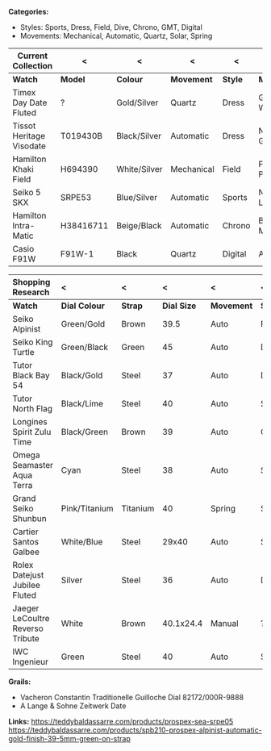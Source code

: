 
**Categories:**
- Styles:  Sports, Dress, Field, Dive, Chrono, GMT, Digital
- Movements: Mechanical, Automatic, Quartz, Solar, Spring

| Current Collection       | <         | <            | <            | <         | <                   |
| ------------------------ | --------- | ------------ | ------------ | --------- | ------------------- |
| **Watch**                | **Model** | **Colour**   | **Movement** | **Style** | **Meaning**         |
| Timex Day Date Fluted    | ?         | Gold/Silver  | Quartz       | Dress     | Granddad's Watch    |
| Tissot Heritage Visodate | T019430B  | Black/Silver | Automatic    | Dress     | Nannan's Grad Gift  |
| Hamilton Khaki Field     | H694390   | White/Silver | Mechanical   | Field     | First HPE Promotion |
| Seiko 5 SKX              | SRPE53    | Blue/Silver  | Automatic    | Sports    | NA - Sell Later     |
| Hamilton Intra-Matic     | H38416711 | Beige/Black  | Automatic    | Chrono    | Britt Mentorship    |
| Casio F91W               | F91W-1    | Black        | Quartz       | Digital   | Aiden Gift          |

| Shopping Research                | <               | <         | <             | <            | <         | <          |     |
| :------------------------------- | :-------------- | :-------- | :------------ | :----------- | :-------- | :--------- | - |
| **Watch**                        | **Dial Colour** | **Strap** | **Dial Size** | **Movement** | **Style** | **Retail** |     |
| Seiko Alpinist                   | Green/Gold      | Brown     | 39.5          | Auto         | Field     | 725        |     |
| Seiko King Turtle                | Green/Black     | Green     | 45            | Auto         | Dive      | 596        |     |
| Tutor Black Bay 54               | Black/Gold      | Steel     | 37            | Auto         | Dive      | 4000       |     |
| Tutor North Flag                 | Black/Lime      | Steel     | 40            | Auto         | Sport     | 4000       |     |
| Longines Spirit Zulu Time        | Black/Green     | Brown     | 39            | Auto         | GMT       | 5000       |     |
| Omega Seamaster Aqua Terra       | Cyan            | Steel     | 38            | Auto         | Sport     | 6600       |     |
| Grand Seiko Shunbun              | Pink/Titanium   | Titanium  | 40            | Spring       | Sport     | 6600       |     |
| Cartier Santos Galbee            | White/Blue      | Steel     | 29x40         | Auto         | Sport     | 5000       |     |
| Rolex Datejust Jubilee Fluted    | Silver          | Steel     | 36            | Auto         | Dress     | 9050       |     |
| Jaeger LeCoultre Reverso Tribute | White           | Brown     | 40.1x24.4     | Manual       | ?         | 8900       |     |
| IWC Ingenieur                    | Green           | Steel     | 40            | Auto         | Sport     | 11700      |     |

**Grails:**
- Vacheron Constantin Traditionelle Guilloche Dial 82172/000R-9888
- A Lange & Sohne Zeitwerk Date

**Links:**
https://teddybaldassarre.com/products/prospex-sea-srpe05
https://teddybaldassarre.com/products/spb210-prospex-alpinist-automatic-gold-finish-39-5mm-green-on-strap